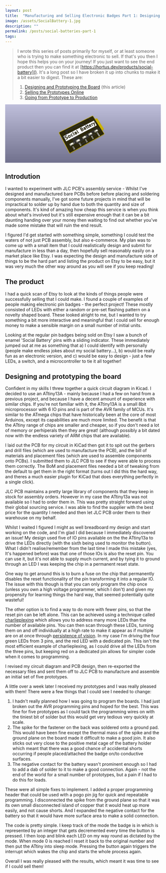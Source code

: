 ```yaml
---
layout: post
title:  "Manufacturing and Selling Electronic Badges Part 1: Designing and Prototyping the board"
image: /assets/SocialBattery-1.jpg
description: ""
permalink: /posts/social-batteries-part-1
tags:
---
```


>I wrote this series of posts primarily for myself, or at least someone who is trying to make something electronic to sell. If that's you then I hope this helps you on your journey!  If you just want to see the end product then you can find it at [https://hortus.dev/products/social-battery](). It's a long post so I have broken it up into chunks to make it a bit easier to digest. These are:
>
>1. [Designing and Prototyping the Board](/posts/social-batteries-part-1) (this article)
>2. [Selling the Prototypes Online](/posts/social-batteries-part-2)
>3. [Going from Prototype to Production](/posts/social-batteries-part-3)

![3D Render of the design in KiCad](/assets/SocialBattery-1.jpg)

## Introdution
I wanted to experiment with JLC PCB's assembly service - Whilst I've designed and manufactured bare PCBs before before placing and soldering components manually, I've got some future projects in mind that will be impractical to solder up by hand due to both the quantity and size of components. It's kind of amazing how cheap this service is when you think about what's involved but it's still expensive enough that it can be a bit daunting handing over your money then waiting to find out whether you've made some mistake that will ruin the end result.

I figured I'd get started with something simple, something I could test the waters of not just PCB assembly, but also e-commerce. My plan was to come up with a small item that I could realistically design and submit for manufacture in less than a day, then hopefully sell reasonably easily on a market place like Etsy. I was expecting the design and manufacture side of things to be the hard part and listing the product on Etsy to be easy, but it was very much the other way around as you will see if you keep reading!

## The product
I had a quick scan of Etsy to look at the kinds of things people were successfully selling that I could make. I found a couple of examples of people making electronic pin badges - the perfect project! These mostly consisted of LEDs with either a random or pre-set flashing pattern on a novelty shaped board. These looked alright to me, but I wanted to try something a bit more interactive and meaningful that I could sell for enough money to make a sensible margin on a small number of initial units. 

Looking at the regular pin badges being sold on Etsy I saw a bunch of enamel 'Social Battery' pins with a sliding indicator. These immediately jumped out at me as something that a) I could identify with personally (people make endless jokes about my social battery...), b) would be really fun as an electronic version, and c) would be easy to design - just a few LEDs, a switch, and a microcontroller to tie it all together!

## Designing and prototyping the board
Confident in my skills I threw together a quick circuit diagram in Kicad. I decided to use an ATtiny13A - mainly because I had a few on hand from a previous project, and because I  have a decent amount of experience with similar chips. If you're not familiar with it, the ATtiny13A is a small 8bit microprocessor with 6 IO pins and is part of the AVR family of MCUs. It's similar to the ATmega chips that have historically been at the core of most Arduinos, except its capabilities are much more limited. The benefit is that the ATtiny range of chips are smaller and cheaper, so if you don't need a lot of memory or perhiperals then they are great! (although possibly a bit dated now with the endless variety of ARM chips that are available).

I laid out the PCB for my circuit in KiCad then got it to spit out the gerbers and drill files (which are used to manufacture the PCB), and the bill of materials and placement files (which are used to assemble components onto PCBs). I submitted them to JLC PCB to see if they were able to process them correctly. The BoM and placement files needed a bit of tweaking from the default to get them in the right format (turns out I did this the hard way, and theres a much easier plugin for KiCad that does everything perfectly in a single click). 

JLC PCB maintains a pretty large library of components that they keep in stock for assembly orders. However in my case the ATtiny13a was not available so I had to order them in. This was pretty straight forward using their global sourcing service. I was able to find the supplier with the best price for the quantity I needed and then let JLC PCB order them to their warehouse on my behalf. 

Whilst I waited I figured I might as well breadboard my design and start working on the code, and I'm glad I did because I immediately discovered an issue! My design used  five of IO pins available on the the ATtiny13a to drive the LEDs directly (with the sixth being used to monitor the button). What I didn't realise/remember from the last time I made this mistake (yes, It's happened before) was that one of those IOs is also the reset pin. You can use it, but it's not able to supply much current, and by tying it to ground through an LED I was keeping the chip in a permanent reset state.

One way to get around this is to burn a fuse on the chip that permanently disables the reset functionality of the pin transforming it into a regular IO. The issue with this though is that you can only program the chip once (unless you own a high voltage programmer, which I don't) and given my propensity for learning things the hard way, that seemed potentially quite wasteful!

The other option is to find a way to do more with fewer pins, so that the reset pin can be left alone. This can be achieved using a technique called [charlieplexing](https://en.wikipedia.org/wiki/Charlieplexing) which allows you to address many more LEDs than the number of available pins. You can then scan through these LEDs, turning them on and off individually at a high rate to make it appear as if multiple are on at once through [persistence of vision](https://en.wikipedia.org/wiki/Persistence_of_vision). In my case I'm driving the four green LEDs from 3 pins, and the red LED with a dedicated pin. This isn't the most efficient example of charlieplexing, as I could drive all the LEDs from the three pins, but keeping red on a dedicated pin allows for simpler code when it comes to programming. 

I revised my circuit diagram and PCB design, then re-exported the necessary files and sent them off to JLC PCB to manufacture and assemble an initial set of five prototypes. 

A little over a week later I received my prototypes and I was really pleased with them! There were a few things that I could see I needed to change:

1. I hadn't really planned how I was going to program the boards. I had just broken out the AVR programming pins and hoped for the best. This was fine for five prototypes as I could tack the programming wires on with the tiniest bit of solder but  this would get very tedious very quickly at scale.
2. The spike for the fastener on the back was soldered onto a ground pad. This would have been fine except the thermal mass of the spike and the ground plane on the board made it difficult to make a good join. It also sticks out very close to the positive metal cage of the battery holder which meant that there was a good chance of accidental shorts occurring if people placed/attached the badge on/to conductive surfaces.
3. The negative contact for the battery wasn't prominent enough so I had to add a dab of solder to it to make a good connection. Again - not the end of the world for a small number of prototypes, but a pain if I had to do this for loads.

These were all simple fixes to implement. I added a proper programming header that could be used with a pogo pin jig for quick and repeatable programming. I disconnected the spike from the ground plane so that it was its own small disconnected island of copper that it would heat up more easily, and not cause shorts. And I expanded the negative contact for the battery so that it would have more surface area to make a solid connection.

The code is pretty simple. I keep track of the mode the badge is in which is represented by an integer that gets decremented every time the button is pressed. I then loop and blink each LED on my way round as dictated by the mode. When mode 0 is reached I reset it back to the original number and then put the ATtiny into sleep mode. Pressing the button again triggers the interrupt which wakes the chip and starts the whole process again.

Overall I was really pleased with the results, which meant it was time to see if I could sell them!